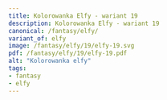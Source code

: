 ```yaml
---
title: Kolorowanka Elfy - wariant 19
description: Kolorowanka Elfy - wariant 19
canonical: /fantasy/elfy/
variant_of: elfy
image: /fantasy/elfy/19/elfy-19.svg
pdf: /fantasy/elfy/19/elfy-19.pdf
alt: "Kolorowanka elfy"
tags:
- fantasy
- elfy
---
```

